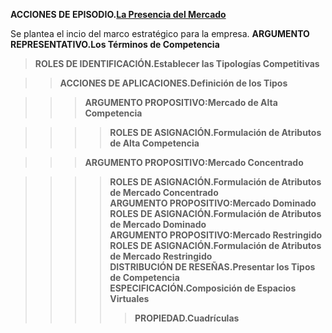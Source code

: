 **ACCIONES DE EPISODIO.[La Presencia del Mercado](https://github.com/carlosmenaj/CiberLenguaje.L-neas-Argumentales/wiki/Home/_edit)**   

Se plantea el incio del marco estratégico para la empresa.
**ARGUMENTO REPRESENTATIVO.Los Términos de Competencia**

>**ROLES DE IDENTIFICACIÓN.Establecer las Tipologías Competitivas**

>>**ACCIONES DE APLICACIONES.Definición de los Tipos**

>>>**ARGUMENTO PROPOSITIVO:Mercado de Alta Competencia**
 
>>>>**ROLES DE ASIGNACIÓN.Formulación de Atributos de Alta Competencia**
    
>>>**ARGUMENTO PROPOSITIVO:Mercado Concentrado**
   
>>>>**ROLES DE ASIGNACIÓN.Formulación de Atributos de Mercado Concentrado**        
>>>**ARGUMENTO PROPOSITIVO:Mercado Dominado**      
>>>>**ROLES DE ASIGNACIÓN.Formulación de Atributos de Mercado Dominado**       
>>>**ARGUMENTO PROPOSITIVO:Mercado Restringido**      
>>>>**ROLES DE ASIGNACIÓN.Formulación de Atributos de Mercado Restringido**   
>>>**DISTRIBUCIÓN DE RESEÑAS.Presentar los Tipos de Competencia**    
>>>>**ESPECIFICACIÓN.Composición de Espacios Virtuales**   
>>>>>**PROPIEDAD.Cuadrículas**  
